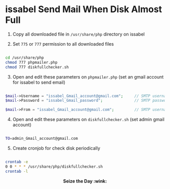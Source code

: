 # issabel Send Mail When Disk Almost Full

1. Copy all downloaded file in `/usr/share/php` directory on issabel

2. Set `775` or `777` permission to all downloaded files
``` bash script

cd /usr/share/php
chmod 777 phpmailer.php
chmod 777 diskfullchecker.sh

```
3. Open and edit these parameters on `phpmailer.php` (set an gmail account for issabel to send email)
```php

$mail->Username = "issabel_Gmail_account@gmail.com";     // SMTP username
$mail->Password = "issabel_Gmail_password";              // SMTP password

$mail->From = "issabel_Gmail_account@gmail.com";         // SMTP username

```

4. Open and edit these parameters on `diskfullchecker.sh` (set admin gmail account)
```bash script

TO=admin_Gmail_account@gmail.com

```
5. Create cronjob for check disk periodically
``` bash script

crontab -e
0 0 * * * /usr/share/php/diskfullchecker.sh
crontab -l

```

<p align=center><b> Seize the Day :wink: </b></p> 
